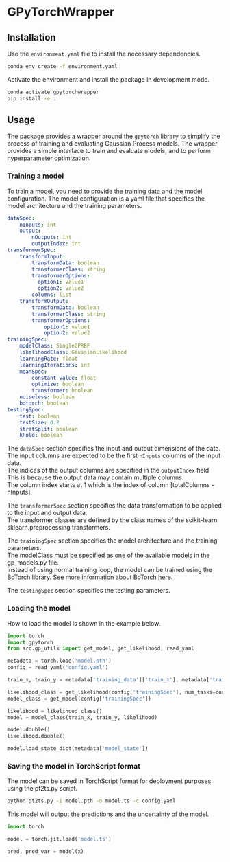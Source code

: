# GPyTorchWrapper
## Installation

Use the `environment.yaml` file to install the necessary dependencies. 

```bash
conda env create -f environment.yaml
```

Activate the environment and install the package in development mode.

```bash
conda activate gpytorchwrapper
pip install -e .
```

## Usage
The package provides a wrapper around the `gpytorch` library to simplify the process of training and evaluating Gaussian Process models. 
The wrapper provides a simple interface to train and evaluate models, and to perform hyperparameter optimization.

### Training a model
To train a model, you need to provide the training data and the model configuration. 
The model configuration is a yaml file that specifies the model architecture and the training parameters.

```yaml
dataSpec:
    nInputs: int
    output: 
        nOutputs: int
        outputIndex: int
transformerSpec:
    transformInput:
        transformData: boolean
        transformerClass: string
        transformerOptions:
          option1: value1
          option2: value2
        columns: list
    transformOutput:
        transformData: boolean
        transformerClass: string
        transformerOptions: 
            option1: value1
            option2: value2
trainingSpec:
    modelClass: SingleGPRBF
    likelihoodClass: GaussianLikelihood
    learningRate: float
    learningIterations: int
    meanSpec:
        constant_value: float
        optimize: boolean
        transformer: boolean
    noiseless: boolean
    botorch: boolean
testingSpec:
    test: boolean
    testSize: 0.2
    stratSplit: boolean
    kFold: boolean
```

The `dataSpec` section specifies the input and output dimensions of the data.
The input columns are expected to be the first `nInputs` columns of the input data.  
The indices of the output columns are specified in the `outputIndex` field   
This is because the output data may contain multiple columns.  
The column index starts at 1 which is the index of column [totalColumns - nInputs].  

The `transformerSpec` section specifies the data transformation to be applied to the input and output data.  
The transformer classes are defined by the class names of the scikit-learn sklearn.preprocessing transformers.  

The `trainingSpec` section specifies the model architecture and the training parameters.  
The modelClass must be specified as one of the available models in the gp_models.py file.  
Instead of using normal training loop, the model can be trained using the BoTorch library.
See more information about BoTorch [here](https://botorch.org/).

The `testingSpec` section specifies the testing parameters.  

### Loading the model
How to load the model is shown in the example below.  
```python
import torch
import gpytorch
from src.gp_utils import get_model, get_likelihood, read_yaml

metadata = torch.load('model.pth')
config = read_yaml('config.yaml')

train_x, train_y = metadata['training_data']['train_x'], metadata['training_data']['train_y']

likelihood_class = get_likelihood(config['trainingSpec'], num_tasks=config['dataSpec']['output']['nOutputs'])  
model_class = get_model(config['trainingSpec'])

likelihood = likelihood_class()
model = model_class(train_x, train_y, likelihood)

model.double()
likelihood.double()

model.load_state_dict(metadata['model_state'])
```

### Saving the model in TorchScript format
The model can be saved in TorchScript format for deployment purposes using the pt2ts.py script.  
```bash
python pt2ts.py -i model.pth -o model.ts -c config.yaml 
```

This model will output the predictions and the uncertainty of the model.  
```python
import torch

model = torch.jit.load('model.ts')

pred, pred_var = model(x)
```